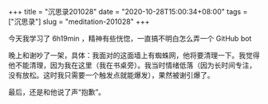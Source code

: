 +++
title = "沉思录201028"
date = "2020-10-28T15:00:34+08:00"
tags = ["沉思录"]
slug = "meditation-201028"
+++

今天我学习了 6h19min ，精神有些恍惚，一直搞不明白怎么弄一个 GitHub bot

晚上和谢吵了一架，具体：我面对的这面墙上有蜘蛛网，他将要清理一下。我觉得他不能清理，因为我在这里（我在书桌旁）。我当时情绪低落（因为长时间专注，没有放松。这时我只需要一个触发点就能爆发），果然被谢引爆了。

最后，还是和他说了声“抱歉”。
